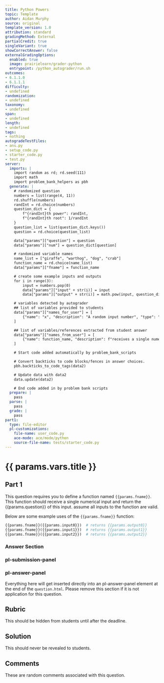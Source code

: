 ```yaml
---
title: Python Powers
topic: Template
author: Aidan Murphy
source: original
template_version: 1.0
attribution: standard
gradingMethod: External
partialCredit: true
singleVariant: true
showCorrectAnswer: false
externalGradingOptions:
  enabled: true
  image: prairielearn/grader-python
  entrypoint: /python_autograder/run.sh
outcomes:
- 6.1.1.0
- 6.1.1.1
difficulty:
- undefined
randomization:
- undefined
taxonomy:
- undefined
span:
- undefined
length:
- undefined
tags:
- nothing
autogradeTestFiles:
- ans.py
- setup_code.py
- starter_code.py
- test.py
server:
  imports: |
    import random as rd; rd.seed(111)
    import math
    import problem_bank_helpers as pbh
  generate: |
    # randomized question
    numbers = list(range(4, 11))
    rd.shuffle(numbers)
    randInt = rd.choice(numbers)
    question_dict = {
        f"{randInt}th power": randInt,
        f"{randInt}th root": 1/randInt
    }
    question_list = list(question_dict.keys())
    question = rd.choice(question_list)

    data["params"]["question"] = question
    data["params"]["num"] = question_dict[question]

    # randomized variable names
    name_list = ["giraffe", "warthog", "dog", "crab"]
    function_name = rd.choice(name_list)
    data["params"]["fname"] = function_name

    # create some example inputs and outputs
    for i in range(3):
        input = numbers.pop(0)
        data["params"]["input" + str(i)] = input
        data["params"]["output" + str(i)] = math.pow(input, question_dict[question])

    # variables detected by autograder
    ## list of variables provided to students
    data["params"]["names_for_user"] = [
        {"name": "x", "description": "A random input number", "type": "int"}
    ]

    ## list of variables/references extracted from student answer
    data["params"]["names_from_user"] = [
        {"name": function_name, "description": f"receives a single numerical input, returns its {question}", "type": "function"}
    ]

    # Start code added automatically by problem_bank_scripts

    # Convert backticks to code blocks/fences in answer choices.
    pbh.backticks_to_code_tags(data2)

    # Update data with data2
    data.update(data2)

    # End code added in by problem bank scripts
  prepare: |
    pass
  parse: |
    pass
  grade: |
    pass
part1:
  type: file-editor
  pl-customizations:
    file-name: user_code.py
    ace-mode: ace/mode/python
    source-file-name: tests/starter_code.py
---
```

# {{ params.vars.title }}

## Part 1

This question requires you to define a function named `{{params.fname}}`.
This function should receive a single numerical input and return the {{params.question}} of this input.
assume all inputs to the function are valid.

Below are some example uses of the `{{params.fname}}` function:

```python
{{params.fname}}({{params.input0}})  # returns {{params.output0}}
{{params.fname}}({{params.input1}})  # returns {{params.output1}}
{{params.fname}}({{params.input2}})  # returns {{params.output2}}
```

### Answer Section 

### pl-submission-panel

<pl-external-grader-results>
</pl-external-grader-results>
<pl-file-preview>
</pl-file-preview>

### pl-answer-panel

Everything here will get inserted directly into an pl-answer-panel element at the end of the `question.html`.
Please remove this section if it is not application for this question.

## Rubric

This should be hidden from students until after the deadline.

## Solution

This should never be revealed to students.

## Comments

These are random comments associated with this question.

